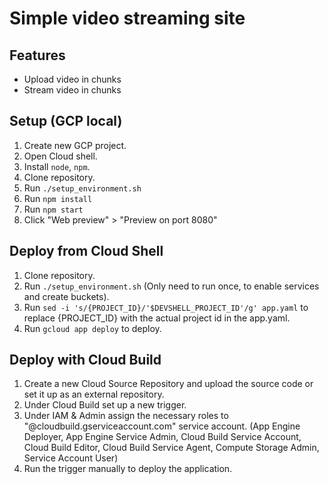 # Simple video streaming site

## Features

- Upload video in chunks
- Stream video in chunks

## Setup (GCP local)
1. Create new GCP project.
2. Open Cloud shell.
3. Install ```node```, ```npm```.
4. Clone repository.
4. Run ```./setup_environment.sh```
5. Run ```npm install```
6. Run ```npm start```
6. Click "Web preview" > "Preview on port 8080"

## Deploy from Cloud Shell
1. Clone repository.
2. Run ```./setup_environment.sh``` (Only need to run once, to enable services and create buckets).
3. Run ```sed -i 's/{PROJECT_ID}/'$DEVSHELL_PROJECT_ID'/g' app.yaml``` to replace {PROJECT_ID} with the actual project id in the app.yaml.
4. Run ```gcloud app deploy``` to deploy.

## Deploy with Cloud Build
1. Create a new Cloud Source Repository and upload the source code or set it up as an external repository.
2. Under Cloud Build set up a new trigger.
3. Under IAM & Admin assign the necessary roles to "@cloudbuild.gserviceaccount.com" service account. (App Engine Deployer, App Engine Service Admin, Cloud Build Service Account, Cloud Build Editor, Cloud Build Service Agent, Compute Storage Admin, Service Account User)
4. Run the trigger manually to deploy the application.
